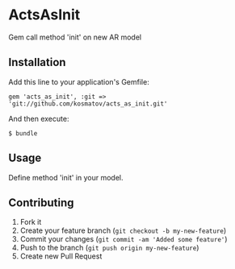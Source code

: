 # ActsAsInit

Gem call method 'init' on new AR model

## Installation

Add this line to your application's Gemfile:

    gem 'acts_as_init', :git => 'git://github.com/kosmatov/acts_as_init.git'

And then execute:

    $ bundle

## Usage

Define method 'init' in your model.

## Contributing

1. Fork it
2. Create your feature branch (`git checkout -b my-new-feature`)
3. Commit your changes (`git commit -am 'Added some feature'`)
4. Push to the branch (`git push origin my-new-feature`)
5. Create new Pull Request
